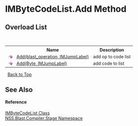 # IMByteCodeList.Add Method 
 


## Overload List
&nbsp;<table><tr><th></th><th>Name</th><th>Description</th></tr><tr><td>![Public method](media/pubmethod.gif "Public method")</td><td><a href="M_NSS_Blast_Compiler_Stage_IMByteCodeList_Add">Add(blast_operation, IMJumpLabel)</a></td><td>
add op to code list</td></tr><tr><td>![Public method](media/pubmethod.gif "Public method")</td><td><a href="M_NSS_Blast_Compiler_Stage_IMByteCodeList_Add_1">Add(Byte, IMJumpLabel)</a></td><td>
add code to list</td></tr></table>&nbsp;
<a href="#imbytecodelist.add-method">Back to Top</a>

## See Also


#### Reference
<a href="T_NSS_Blast_Compiler_Stage_IMByteCodeList">IMByteCodeList Class</a><br /><a href="N_NSS_Blast_Compiler_Stage">NSS.Blast.Compiler.Stage Namespace</a><br />